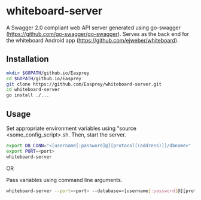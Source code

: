 # whiteboard-server

A Swagger 2.0 compliant web API server generated using go-swagger (https://github.com/go-swagger/go-swagger).
Serves as the back end for the whiteboard Android app (https://github.com/ejweber/whiteboard).

## Installation

```bash
mkdir $GOPATH/github.io/Easprey
cd $GOPATH/github.io/Easprey
git clone https://github.com/Easprey/whiteboard-server.git
cd whiteboard-server
go install ./...
```

## Usage

Set appropriate environment variables using "source <some_config_script>.sh. Then, start the server.

```bash
export DB_CONN="<[username[:password]@][protocol[(address)]]/dbname>"
export PORT=<port>
whiteboard-server
```

OR

Pass variables using command line arguments.

```bash
whiteboard-server --port=<port> --database=<[username[:password]@][protocol[(address)]]/dbname>
```
